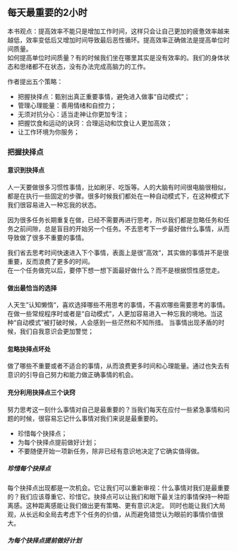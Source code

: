 ## 每天最重要的2小时
本书观点：提高效率不能只是增加工作时间，这样只会让自己更加的疲惫效率越来越低，效率变低后又增加时间导致最后恶性循环。提高效率正确做法是提高单位时间质量。  
如何提高单位时间质量？有的时候我们坐在哪里其实是没有效率的。我们的身体状态和思绪都不在状态，没有办法完成高脑力的工作。  

作者提出五个策略：
* 把握抉择点：甄别出真正重要事情，避免进入做事“自动模式”；
* 管理心理能量：善用情绪和自控力；
* 无须对抗分心：适当走神让你更加专注；
* 把握饮食和运动的诀窍：合理运动和饮食让人更加高效；
* 让工作环境为你服务；

### 把握抉择点
#### 意识到抉择点
人一天要做很多习惯性事情，比如刷牙、吃饭等。人的大脑有时间很电脑很相似，都是在执行一些固定的步骤。很多时候我们都处在一种自动模式下，在这种模式下我们很容易进入一种忘我的状态。  

因为很多任务长期重复在做，已经不需要再进行思考，所以我们都是忽略任务和任务之前间隙，总是盲目的开始另一个任务。不去思考下一步最好做什么事情，从而导致做了很多不重要的事情。  

我们省去思考时间快速进入下个事情，表面上是很”高效“，其实做的事情并不是很重要，反而浪费了更多的时间。  
在一个任务做完以后，要停下想一想下面最好做什么？而不是根据惯性感觉走。

#### 做出最恰当的选择
人天生”认知懒惰“，喜欢选择哪些不用思考的事情，不喜欢哪些需要思考的事情。在做一些常规程序时或者是“自动模式”，人更加容易进入一种忘我的境地。当这种“自动模式”被打破时候，人会感到一些茫然和不知所措。
当事情出现矛盾的时候，我们自我意识会更加警觉；

#### 忽略抉择点坏处
做了哪些不重要或者不适合的事情，从而浪费更多时间和心理能量。通过也失去有意识的引导自己努力和能力做正确事情的机会。

#### 充分利用抉择点三个诀窍
努力思考这一刻什么事情对自己是最重要的？当我们每天在应付一些紧急事情和问题的时候，很容易忘记什么事情对我们来说是最重要的。
* 珍惜每个抉择点；
* 为每个抉择点提前做好计划；
* 不要随便开始一项新任务，除非已经有意识地决定了它确实值得做。

##### 珍惜每个抉择点
每个抉择点出现都是一次机会。它让我们可以重新审视：什么事情对我们是最重要的？我们应该尊重它、珍惜它。抉择点可以让我们和眼下最关注的事情保持一种距离感。这种距离感能让我们做出更有策略、更有意识决定。 同时也能让我们大局观，从长远和全局去考虑下个任务的价值，从而避免错觉认为眼前的事情价值很大。

##### 为每个抉择点提前做好计划

